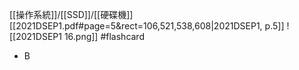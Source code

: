 [[操作系統]]/[[SSD]]/[[硬碟機]]
[[2021DSEP1.pdf#page=5&rect=106,521,538,608|2021DSEP1, p.5]]
![[2021DSEP1 16.png]] #flashcard 
- B
<!--ID: 1730727373158-->

